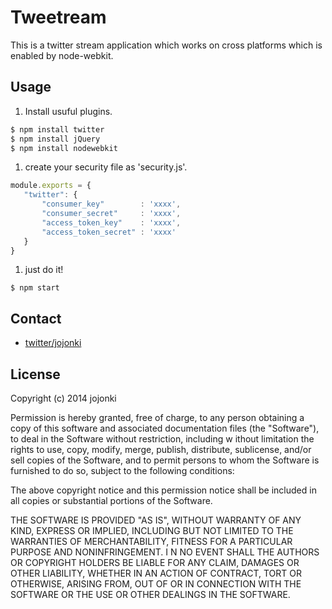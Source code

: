 Tweetream
======================

This is a twitter stream application which works on cross platforms which is enabled by node-webkit.


Usage
------

1. Install usuful plugins.
 
 ``` perl
$ npm install twitter
$ npm install jQuery
$ npm install nodewebkit
```
1. create your security file as 'security.js'.
 
 ```javascript
module.exports = {
    "twitter": {
        "consumer_key"        : 'xxxx',
        "consumer_secret"     : 'xxxx',
        "access_token_key"    : 'xxxx',
        "access_token_secret" : 'xxxx'
    }
} 
```
1. just do it!
 
 ```
$ npm start
```

Contact
------

- [twitter/jojonki](https://twitter.com/jojonki)

License
----------
Copyright (c) 2014 jojonki

Permission is hereby granted, free of charge, to any person obtaining a copy of this software and associated documentation files (the "Software"), to deal in the Software without restriction, including w ithout limitation the rights to use, copy, modify, merge, publish, distribute, sublicense, and/or sell copies of the Software, and to permit persons to whom the Software is furnished to do so, subject to  the following conditions:

The above copyright notice and this permission notice shall be included in all copies or substantial portions of the Software.

THE SOFTWARE IS PROVIDED "AS IS", WITHOUT WARRANTY OF ANY KIND, EXPRESS OR IMPLIED, INCLUDING BUT NOT LIMITED TO THE WARRANTIES OF MERCHANTABILITY, FITNESS FOR A PARTICULAR PURPOSE AND NONINFRINGEMENT. I N NO EVENT SHALL THE AUTHORS OR COPYRIGHT HOLDERS BE LIABLE FOR ANY CLAIM, DAMAGES OR OTHER LIABILITY, WHETHER IN AN ACTION OF CONTRACT, TORT OR OTHERWISE, ARISING FROM, OUT OF OR IN CONNECTION WITH THE  SOFTWARE OR THE USE OR OTHER DEALINGS IN THE SOFTWARE.
